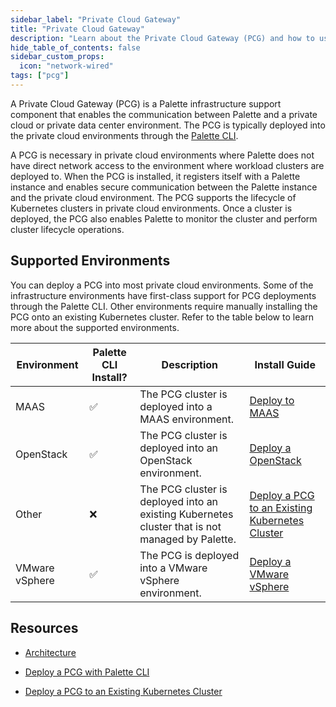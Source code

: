 ```yaml
---
sidebar_label: "Private Cloud Gateway"
title: "Private Cloud Gateway"
description: "Learn about the Private Cloud Gateway (PCG) and how to use it to support Palette or VerteX deployments."
hide_table_of_contents: false
sidebar_custom_props:
  icon: "network-wired"
tags: ["pcg"]
---
```


A Private Cloud Gateway (PCG) is a Palette infrastructure support component that enables the communication between
Palette and a private cloud or private data center environment. The PCG is typically deployed into the private cloud
environments through the [Palette CLI](../../palette-cli/install-palette-cli.md).

A PCG is necessary in private cloud environments where Palette does not have direct network access to the environment
where workload clusters are deployed to. When the PCG is installed, it registers itself with a Palette instance and
enables secure communication between the Palette instance and the private cloud environment. The PCG supports the
lifecycle of Kubernetes clusters in private cloud environments. Once a cluster is deployed, the PCG also enables Palette
to monitor the cluster and perform cluster lifecycle operations.

## Supported Environments

You can deploy a PCG into most private cloud environments. Some of the infrastructure environments have first-class
support for PCG deployments through the Palette CLI. Other environments require manually installing the PCG onto an
existing Kubernetes cluster. Refer to the table below to learn more about the supported environments.

| Environment    | Palette CLI Install? | Description                                                                                     | Install Guide                                                         |
| -------------- | -------------------- | ----------------------------------------------------------------------------------------------- | --------------------------------------------------------------------- |
| MAAS           | ✅                   | The PCG cluster is deployed into a MAAS environment.                                            | [Deploy to MAAS](deploy-pcg/maas.md)                                  |
| OpenStack      | ✅                   | The PCG cluster is deployed into an OpenStack environment.                                      | [Deploy a OpenStack](deploy-pcg/openstack.md)                         |
| Other          | ❌                   | The PCG cluster is deployed into an existing Kubernetes cluster that is not managed by Palette. | [Deploy a PCG to an Existing Kubernetes Cluster](./deploy-pcg-k8s.md) |
| VMware vSphere | ✅                   | The PCG is deployed into a VMware vSphere environment.                                          | [Deploy a VMware vSphere](./deploy-pcg/vmware.md)                     |

## Resources

- [Architecture](./architecture.md)

- [Deploy a PCG with Palette CLI](./deploy-pcg/deploy-pcg.md)

- [Deploy a PCG to an Existing Kubernetes Cluster](./deploy-pcg-k8s.md)
